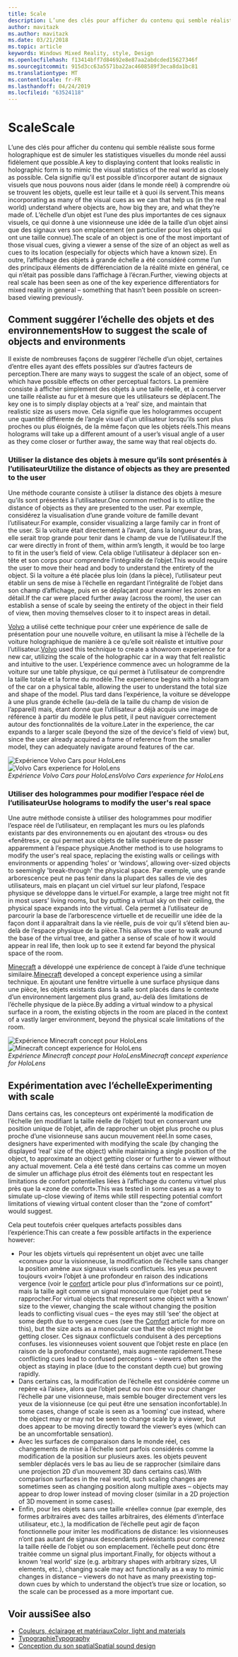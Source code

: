 ```yaml
---
title: Scale
description: L’une des clés pour afficher du contenu qui semble réaliste sous forme holographique est de simuler les statistiques visuelles du monde réel aussi fidèlement que possible.
author: mavitazk
ms.author: mavitazk
ms.date: 03/21/2018
ms.topic: article
keywords: Windows Mixed Reality, style, Design
ms.openlocfilehash: f13414bff7d84692e8e87aa2abdcded15627346f
ms.sourcegitcommit: 915d3cc63a5571ba22ac4608589f3eca8da1bc81
ms.translationtype: MT
ms.contentlocale: fr-FR
ms.lasthandoff: 04/24/2019
ms.locfileid: "63524118"
---
```

# <a name="scale"></a><span data-ttu-id="53981-104">Scale</span><span class="sxs-lookup"><span data-stu-id="53981-104">Scale</span></span>

<span data-ttu-id="53981-105">L’une des clés pour afficher du contenu qui semble réaliste sous forme holographique est de simuler les statistiques visuelles du monde réel aussi fidèlement que possible.</span><span class="sxs-lookup"><span data-stu-id="53981-105">A key to displaying content that looks realistic in holographic form is to mimic the visual statistics of the real world as closely as possible.</span></span> <span data-ttu-id="53981-106">Cela signifie qu’il est possible d’incorporer autant de signaux visuels que nous pouvons nous aider (dans le monde réel) à comprendre où se trouvent les objets, quelle est leur taille et à quoi ils servent.</span><span class="sxs-lookup"><span data-stu-id="53981-106">This means incorporating as many of the visual cues as we can that help us (in the real world) understand where objects are, how big they are, and what they’re made of.</span></span> <span data-ttu-id="53981-107">L’échelle d’un objet est l’une des plus importantes de ces signaux visuels, ce qui donne à une visionneuse une idée de la taille d’un objet ainsi que des signaux vers son emplacement (en particulier pour les objets qui ont une taille connue).</span><span class="sxs-lookup"><span data-stu-id="53981-107">The scale of an object is one of the most important of those visual cues, giving a viewer a sense of the size of an object as well as cues to its location (especially for objects which have a known size).</span></span> <span data-ttu-id="53981-108">En outre, l’affichage des objets à grande échelle a été considéré comme l’un des principaux éléments de différenciation de la réalité mixte en général, ce qui n’était pas possible dans l’affichage à l’écran.</span><span class="sxs-lookup"><span data-stu-id="53981-108">Further, viewing objects at real scale has been seen as one of the key experience differentiators for mixed reality in general – something that hasn’t been possible on screen-based viewing previously.</span></span>

## <a name="how-to-suggest-the-scale-of-objects-and-environments"></a><span data-ttu-id="53981-109">Comment suggérer l’échelle des objets et des environnements</span><span class="sxs-lookup"><span data-stu-id="53981-109">How to suggest the scale of objects and environments</span></span>

<span data-ttu-id="53981-110">Il existe de nombreuses façons de suggérer l’échelle d’un objet, certaines d’entre elles ayant des effets possibles sur d’autres facteurs de perception.</span><span class="sxs-lookup"><span data-stu-id="53981-110">There are many ways to suggest the scale of an object, some of which have possible effects on other perceptual factors.</span></span> <span data-ttu-id="53981-111">La première consiste à afficher simplement des objets à une taille réelle, et à conserver une taille réaliste au fur et à mesure que les utilisateurs se déplacent.</span><span class="sxs-lookup"><span data-stu-id="53981-111">The key one is to simply display objects at a ‘real’ size, and maintain that realistic size as users move.</span></span> <span data-ttu-id="53981-112">Cela signifie que les hologrammes occupent une quantité différente de l’angle visuel d’un utilisateur lorsqu’ils sont plus proches ou plus éloignés, de la même façon que les objets réels.</span><span class="sxs-lookup"><span data-stu-id="53981-112">This means holograms will take up a different amount of a user’s visual angle of a user as they come closer or further away, the same way that real objects do.</span></span>

### <a name="utilize-the-distance-of-objects-as-they-are-presented-to-the-user"></a><span data-ttu-id="53981-113">Utiliser la distance des objets à mesure qu’ils sont présentés à l’utilisateur</span><span class="sxs-lookup"><span data-stu-id="53981-113">Utilize the distance of objects as they are presented to the user</span></span>

<span data-ttu-id="53981-114">Une méthode courante consiste à utiliser la distance des objets à mesure qu’ils sont présentés à l’utilisateur.</span><span class="sxs-lookup"><span data-stu-id="53981-114">One common method is to utilize the distance of objects as they are presented to the user.</span></span> <span data-ttu-id="53981-115">Par exemple, considérez la visualisation d’une grande voiture de famille devant l’utilisateur.</span><span class="sxs-lookup"><span data-stu-id="53981-115">For example, consider visualizing a large family car in front of the user.</span></span> <span data-ttu-id="53981-116">Si la voiture était directement à l’avant, dans la longueur du bras, elle serait trop grande pour tenir dans le champ de vue de l’utilisateur.</span><span class="sxs-lookup"><span data-stu-id="53981-116">If the car were directly in front of them, within arm’s length, it would be too large to fit in the user’s field of view.</span></span> <span data-ttu-id="53981-117">Cela oblige l’utilisateur à déplacer son en-tête et son corps pour comprendre l’intégralité de l’objet.</span><span class="sxs-lookup"><span data-stu-id="53981-117">This would require the user to move their head and body to understand the entirety of the object.</span></span> <span data-ttu-id="53981-118">Si la voiture a été placée plus loin (dans la pièce), l’utilisateur peut établir un sens de mise à l’échelle en regardant l’intégralité de l’objet dans son champ d’affichage, puis en se déplaçant pour examiner les zones en détail.</span><span class="sxs-lookup"><span data-stu-id="53981-118">If the car were placed further away (across the room), the user can establish a sense of scale by seeing the entirety of the object in their field of view, then moving themselves closer to it to inspect areas in detail.</span></span>

<span data-ttu-id="53981-119">[Volvo](https://www.youtube.com/watch?v=DilzwF90vec) a utilisé cette technique pour créer une expérience de salle de présentation pour une nouvelle voiture, en utilisant la mise à l’échelle de la voiture holographique de manière à ce qu’elle soit réaliste et intuitive pour l’utilisateur.</span><span class="sxs-lookup"><span data-stu-id="53981-119">[Volvo](https://www.youtube.com/watch?v=DilzwF90vec) used this technique to create a showroom experience for a new car, utilizing the scale of the holographic car in a way that felt realistic and intuitive to the user.</span></span> <span data-ttu-id="53981-120">L’expérience commence avec un hologramme de la voiture sur une table physique, ce qui permet à l’utilisateur de comprendre la taille totale et la forme du modèle.</span><span class="sxs-lookup"><span data-stu-id="53981-120">The experience begins with a hologram of the car on a physical table, allowing the user to understand the total size and shape of the model.</span></span> <span data-ttu-id="53981-121">Plus tard dans l’expérience, la voiture se développe à une plus grande échelle (au-delà de la taille du champ de vision de l’appareil) mais, étant donné que l’utilisateur a déjà acquis une image de référence à partir du modèle le plus petit, il peut naviguer correctement autour des fonctionnalités de la voiture.</span><span class="sxs-lookup"><span data-stu-id="53981-121">Later in the experience, the car expands to a larger scale (beyond the size of the device's field of view) but, since the user already acquired a frame of reference from the smaller model, they can adequately navigate around features of the car.</span></span>

<span data-ttu-id="53981-122">![Expérience Volvo Cars pour HoloLens](images/volvo-cars-microsoft-hololens-experience01-640px.jpg)</span><span class="sxs-lookup"><span data-stu-id="53981-122">![Volvo Cars experience for HoloLens](images/volvo-cars-microsoft-hololens-experience01-640px.jpg)</span></span><br>
<span data-ttu-id="53981-123">*Expérience Volvo Cars pour HoloLens*</span><span class="sxs-lookup"><span data-stu-id="53981-123">*Volvo Cars experience for HoloLens*</span></span>

### <a name="use-holograms-to-modify-the-users-real-space"></a><span data-ttu-id="53981-124">Utiliser des hologrammes pour modifier l’espace réel de l’utilisateur</span><span class="sxs-lookup"><span data-stu-id="53981-124">Use holograms to modify the user's real space</span></span>

<span data-ttu-id="53981-125">Une autre méthode consiste à utiliser des hologrammes pour modifier l’espace réel de l’utilisateur, en remplaçant les murs ou les plafonds existants par des environnements ou en ajoutant des «trous» ou des «fenêtres», ce qui permet aux objets de taille supérieure de passer apparemment à l’espace physique.</span><span class="sxs-lookup"><span data-stu-id="53981-125">Another method is to use holograms to modify the user's real space, replacing the existing walls or ceilings with environments or appending ‘holes’ or ‘windows’, allowing over-sized objects to seemingly 'break-through' the physical space.</span></span> <span data-ttu-id="53981-126">Par exemple, une grande arborescence peut ne pas tenir dans la plupart des salles de vie des utilisateurs, mais en plaçant un ciel virtuel sur leur plafond, l’espace physique se développe dans le virtuel.</span><span class="sxs-lookup"><span data-stu-id="53981-126">For example, a large tree might not fit in most users’ living rooms, but by putting a virtual sky on their ceiling, the physical space expands into the virtual.</span></span> <span data-ttu-id="53981-127">Cela permet à l’utilisateur de parcourir la base de l’arborescence virtuelle et de recueillir une idée de la façon dont il apparaîtrait dans la vie réelle, puis de voir qu’il s’étend bien au-delà de l’espace physique de la pièce.</span><span class="sxs-lookup"><span data-stu-id="53981-127">This allows the user to walk around the base of the virtual tree, and gather a sense of scale of how it would appear in real life, then look up to see it extend far beyond the physical space of the room.</span></span>

<span data-ttu-id="53981-128">[Minecraft](https://minecraft.net/) a développé une expérience de concept à l’aide d’une technique similaire.</span><span class="sxs-lookup"><span data-stu-id="53981-128">[Minecraft](https://minecraft.net/) developed a concept experience using a similar technique.</span></span> <span data-ttu-id="53981-129">En ajoutant une fenêtre virtuelle à une surface physique dans une pièce, les objets existants dans la salle sont placés dans le contexte d’un environnement largement plus grand, au-delà des limitations de l’échelle physique de la pièce.</span><span class="sxs-lookup"><span data-stu-id="53981-129">By adding a virtual window to a physical surface in a room, the existing objects in the room are placed in the context of a vastly larger environment, beyond the physical scale limitations of the room.</span></span>

<span data-ttu-id="53981-130">![Expérience Minecraft concept pour HoloLens](images/800px-minecraftwindow-640px.jpg)</span><span class="sxs-lookup"><span data-stu-id="53981-130">![Minecraft concept experience for HoloLens](images/800px-minecraftwindow-640px.jpg)</span></span><br>
<span data-ttu-id="53981-131">*Expérience Minecraft concept pour HoloLens*</span><span class="sxs-lookup"><span data-stu-id="53981-131">*Minecraft concept experience for HoloLens*</span></span>

## <a name="experimenting-with-scale"></a><span data-ttu-id="53981-132">Expérimentation avec l’échelle</span><span class="sxs-lookup"><span data-stu-id="53981-132">Experimenting with scale</span></span>

<span data-ttu-id="53981-133">Dans certains cas, les concepteurs ont expérimenté la modification de l’échelle (en modifiant la taille réelle de l’objet) tout en conservant une position unique de l’objet, afin de rapprocher un objet plus proche ou plus proche d’une visionneuse sans aucun mouvement réel.</span><span class="sxs-lookup"><span data-stu-id="53981-133">In some cases, designers have experimented with modifying the scale (by changing the displayed ‘real’ size of the object) while maintaining a single position of the object, to approximate an object getting closer or further to a viewer without any actual movement.</span></span> <span data-ttu-id="53981-134">Cela a été testé dans certains cas comme un moyen de simuler un affichage plus étroit des éléments tout en respectant les limitations de confort potentielles liées à l’affichage du contenu virtuel plus près que la «zone de confort».</span><span class="sxs-lookup"><span data-stu-id="53981-134">This was tested in some cases as a way to simulate up-close viewing of items while still respecting potential comfort limitations of viewing virtual content closer than the “zone of comfort” would suggest.</span></span>

<span data-ttu-id="53981-135">Cela peut toutefois créer quelques artefacts possibles dans l’expérience:</span><span class="sxs-lookup"><span data-stu-id="53981-135">This can create a few possible artifacts in the experience however:</span></span>
* <span data-ttu-id="53981-136">Pour les objets virtuels qui représentent un objet avec une taille «connue» pour la visionneuse, la modification de l’échelle sans changer la position amène aux signaux visuels conflictuels. les yeux peuvent toujours «voir» l’objet à une profondeur en raison des indications vergence (voir le [confort](comfort.md) article pour plus d’informations sur ce point), mais la taille agit comme un signal monoculaire que l’objet peut se rapprocher.</span><span class="sxs-lookup"><span data-stu-id="53981-136">For virtual objects that represent some object with a ‘known’ size to the viewer, changing the scale without changing the position leads to conflicting visual cues – the eyes may still ‘see’ the object at some depth due to vergence cues (see the [Comfort](comfort.md) article for more on this), but the size acts as a monocular cue that the object might be getting closer.</span></span> <span data-ttu-id="53981-137">Ces signaux conflictuels conduisent à des perceptions confuses. les visionneuses voient souvent que l’objet reste en place (en raison de la profondeur constante), mais augmente rapidement.</span><span class="sxs-lookup"><span data-stu-id="53981-137">These conflicting cues lead to confused perceptions – viewers often see the object as staying in place (due to the constant depth cue) but growing rapidly.</span></span>
* <span data-ttu-id="53981-138">Dans certains cas, la modification de l’échelle est considérée comme un repère «à l’aise», alors que l’objet peut ou non être vu pour changer l’échelle par une visionneuse, mais semble bouger directement vers les yeux de la visionneuse (ce qui peut être une sensation inconfortable).</span><span class="sxs-lookup"><span data-stu-id="53981-138">In some cases, change of scale is seen as a ‘looming’ cue instead, where the object may or may not be seen to change scale by a viewer, but does appear to be moving directly toward the viewer’s eyes (which can be an uncomfortable sensation).</span></span>
* <span data-ttu-id="53981-139">Avec les surfaces de comparaison dans le monde réel, ces changements de mise à l’échelle sont parfois considérés comme la modification de la position sur plusieurs axes. les objets peuvent sembler déplacés vers le bas au lieu de se rapprocher (similaire dans une projection 2D d’un mouvement 3D dans certains cas).</span><span class="sxs-lookup"><span data-stu-id="53981-139">With comparison surfaces in the real world, such scaling changes are sometimes seen as changing position along multiple axes – objects may appear to drop lower instead of moving closer (similar in a 2D projection of 3D movement in some cases).</span></span>
* <span data-ttu-id="53981-140">Enfin, pour les objets sans une taille «réelle» connue (par exemple, des formes arbitraires avec des tailles arbitraires, des éléments d’interface utilisateur, etc.), la modification de l’échelle peut agir de façon fonctionnelle pour imiter les modifications de distance: les visionneuses n’ont pas autant de signaux descendants préexistants pour comprenez la taille réelle de l’objet ou son emplacement. l’échelle peut donc être traitée comme un signal plus important.</span><span class="sxs-lookup"><span data-stu-id="53981-140">Finally, for objects without a known ‘real world’ size (e.g. arbitrary shapes with arbitrary sizes, UI elements, etc.), changing scale may act functionally as a way to mimic changes in distance – viewers do not have as many preexisting top-down cues by which to understand the object’s true size or location, so the scale can be processed as a more important cue.</span></span>

## <a name="see-also"></a><span data-ttu-id="53981-141">Voir aussi</span><span class="sxs-lookup"><span data-stu-id="53981-141">See also</span></span>
* [<span data-ttu-id="53981-142">Couleurs, éclairage et matériaux</span><span class="sxs-lookup"><span data-stu-id="53981-142">Color, light and materials</span></span>](color,-light-and-materials.md)
* [<span data-ttu-id="53981-143">Typographie</span><span class="sxs-lookup"><span data-stu-id="53981-143">Typography</span></span>](typography.md)
* [<span data-ttu-id="53981-144">Conception du son spatial</span><span class="sxs-lookup"><span data-stu-id="53981-144">Spatial sound design</span></span>](spatial-sound-design.md)
